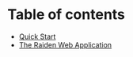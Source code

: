 # Table of contents

* [Quick Start](README.md)
* [The Raiden Web Application](the-raiden-web-interface.md)


